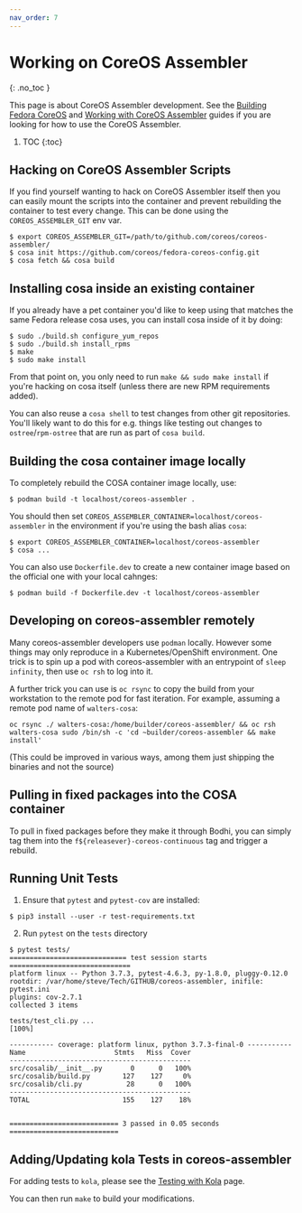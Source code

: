 ```yaml
---
nav_order: 7
---
```


# Working on CoreOS Assembler
{: .no_toc }

This page is about CoreOS Assembler development. See the [Building Fedora
CoreOS](building-fcos.md) and [Working with CoreOS Assembler](working.md)
guides if you are looking for how to use the CoreOS Assembler.

1. TOC
{:toc}

## Hacking on CoreOS Assembler Scripts

If you find yourself wanting to hack on CoreOS Assembler itself then you can
easily mount the scripts into the container and prevent rebuilding the
container to test every change. This can be done using the
`COREOS_ASSEMBLER_GIT` env var.

```
$ export COREOS_ASSEMBLER_GIT=/path/to/github.com/coreos/coreos-assembler/
$ cosa init https://github.com/coreos/fedora-coreos-config.git
$ cosa fetch && cosa build
```

## Installing cosa inside an existing container

If you already have a pet container you'd like to keep using that matches the
same Fedora release cosa uses, you can install cosa inside of it by doing:

```
$ sudo ./build.sh configure_yum_repos
$ sudo ./build.sh install_rpms
$ make
$ sudo make install
```

From that point on, you only need to run `make && sudo make install` if you're
hacking on cosa itself (unless there are new RPM requirements added).

You can also reuse a `cosa shell` to test changes from other git repositories.
You'll likely want to do this for e.g. things like testing out changes to
`ostree`/`rpm-ostree` that are run as part of `cosa build`.

## Building the cosa container image locally

To completely rebuild the COSA container image locally, use:

```
$ podman build -t localhost/coreos-assembler .
```

You should then set `COREOS_ASSEMBLER_CONTAINER=localhost/coreos-assembler` in
the environment if you're using the bash alias `cosa`:

```
$ export COREOS_ASSEMBLER_CONTAINER=localhost/coreos-assembler
$ cosa ...
```

You can also use `Dockerfile.dev` to create a new container image based on the
official one with your local cahnges:

```
$ podman build -f Dockerfile.dev -t localhost/coreos-assembler
```

## Developing on coreos-assembler remotely

Many coreos-assembler developers use `podman` locally.  However some things
may only reproduce in a Kubernetes/OpenShift environment.  One trick is to
spin up a pod with coreos-assembler with an entrypoint of `sleep infinity`,
then use `oc rsh` to log into it.

A further trick you can use is `oc rsync` to copy the build from your
workstation to the remote pod for fast iteration.  For example, assuming
a remote pod name of `walters-cosa`:

`oc rsync ./ walters-cosa:/home/builder/coreos-assembler/ && oc rsh walters-cosa sudo /bin/sh -c 'cd ~builder/coreos-assembler && make install'`

(This could be improved in various ways, among them just shipping the binaries and not the source)

## Pulling in fixed packages into the COSA container

To pull in fixed packages before they make it through Bodhi,
you can simply tag them into the
`f${releasever}-coreos-continuous` tag and trigger a
rebuild.

## Running Unit Tests

1. Ensure that `pytest` and `pytest-cov` are installed:

```
$ pip3 install --user -r test-requirements.txt
```

2. Run `pytest` on the `tests` directory

```
$ pytest tests/
============================= test session starts ==============================
platform linux -- Python 3.7.3, pytest-4.6.3, py-1.8.0, pluggy-0.12.0
rootdir: /var/home/steve/Tech/GITHUB/coreos-assembler, inifile: pytest.ini
plugins: cov-2.7.1
collected 3 items

tests/test_cli.py ...                                                    [100%]

----------- coverage: platform linux, python 3.7.3-final-0 -----------
Name                      Stmts   Miss  Cover
---------------------------------------------
src/cosalib/__init__.py       0      0   100%
src/cosalib/build.py        127    127     0%
src/cosalib/cli.py           28      0   100%
---------------------------------------------
TOTAL                       155    127    18%


=========================== 3 passed in 0.05 seconds ===========================
```

## Adding/Updating kola Tests in coreos-assembler

For adding tests to `kola`, please see the [Testing with Kola](kola.md) page.

You can then run `make` to build your modifications.
